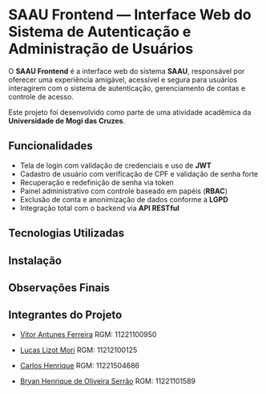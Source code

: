 # SAAU Frontend — Interface Web do Sistema de Autenticação e Administração de Usuários

O **SAAU Frontend** é a interface web do sistema **SAAU**, responsável por oferecer uma experiência amigável, acessível e segura para usuários interagirem com o sistema de autenticação, gerenciamento de contas e controle de acesso.

Este projeto foi desenvolvido como parte de uma atividade acadêmica da **Universidade de Mogi das Cruzes**.

## Funcionalidades

- Tela de login com validação de credenciais e uso de **JWT**
- Cadastro de usuário com verificação de CPF e validação de senha forte
- Recuperação e redefinição de senha via token
- Painel administrativo com controle baseado em papéis (**RBAC**)
- Exclusão de conta e anonimização de dados conforme a **LGPD**
- Integração total com o backend via **API RESTful**

## Tecnologias Utilizadas


## Instalação


## Observações Finais


## Integrantes do Projeto

- [Vitor Antunes Ferreira](https://github.com/FlamingoLindo) RGM: 11221100950

- [Lucas Lizot Mori](https://github.com/LLizot) RGM: 11212100125

- [Carlos Henrique](https://github.com/carloosz) RGM: 11221504686

- [Bryan Henrique de Oliveira Serrão](https://github.com/bryanhenriquek) RGM: 11221101589

